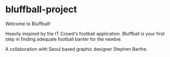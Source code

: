 # bluffball-project
Welcome to Bluffball!

Heavily inspired by the IT Crowd's football application. Bluffball is your first step in finding adequate football banter for the newbie. 

A collaboration with Seoul based graphic designer Stephen Barthe.
